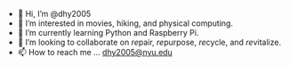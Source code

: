 - 👋 Hi, I’m @dhy2005
- 👀 I’m interested in movies, hiking, and physical computing.
- 🌱 I’m currently learning Python and Raspberry Pi.
- 💞️ I’m looking to collaborate on *re*pair, *re*purpose, *re*cycle, and *re*vitalize.
- 📫 How to reach me ... dhy2005@nyu.edu

<!---
dhy2005/dhy2005 is a ✨ special ✨ repository because its `README.md` (this file) appears on your GitHub profile.
You can click the Preview link to take a look at your changes.
--->
